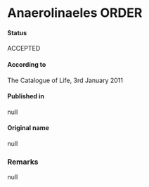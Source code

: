 # Anaerolinaeles ORDER

#### Status
ACCEPTED

#### According to
The Catalogue of Life, 3rd January 2011

#### Published in
null

#### Original name
null

### Remarks
null